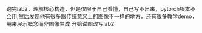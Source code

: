 跑完lab2，理解核心构造，但是仅限于自己看懂，自己写不出来，pytorch根本不会用,然后发现他有很多跟传统意义上的图像不一样的地方，还有很多教学demo，用来展示概念而非图像生成
开始试图改写lab2
